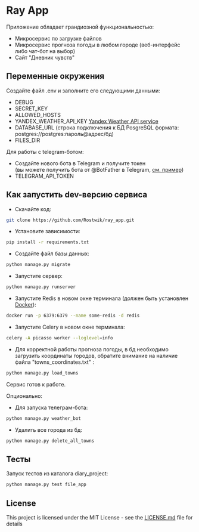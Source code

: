 # Ray App

Приложение обладает грандиозной функциональностью:

- Микросервис по загрузке файлов
- Микросервис прогноза погоды в любом городе (веб-интерфейс либо чат-бот на выбор)
- Сайт "Дневник чувств"

## Переменные окружения

Создайте файл .env и заполните его следующими данными:

- DEBUG
- SECRET_KEY
- ALLOWED_HOSTS
- YANDEX_WEATHER_API_KEY [Yandex Weather API service](https://yandex.ru/dev/weather/doc/dg/concepts/about.html)
- DATABASE_URL (строка подключения к БД PosgreSQL формата: postgres://postgres:пароль@адрес/бд)
- FILES_DIR

Для работы с telegram-ботом:
- Создайте нового бота в Telegram и получите токен   
  (вы можете получить бота от @BotFather в Telegram, [см. пример](https://telegra.ph/Awesome-Telegram-Bot-11-11))
- TELEGRAM_API_TOKEN
  
## Как запустить dev-версию сервиса

- Скачайте код:

```bash
git clone https://github.com/Rostwik/ray_app.git
```

- Установите зависимости:

```bash
pip install -r requirements.txt
```
- Создайте файл базы данных:
```bash
python manage.py migrate
```

- Запустите сервер:
```bash
python manage.py runserver
```
- Запустите Redis в новом окне терминала (должен быть установлен [Docker](https://docs.docker.com/engine/install/)):
```bash
docker run -p 6379:6379 --name some-redis -d redis
```

- Запустите Celery в новом окне терминала:
```bash
celery -A picasso worker --loglevel=info
```

- Для корректной работы прогноза погоды, в бд необходимо загрузить координаты городов,
обратите внимание на наличие файла "towns_coordinates.txt" :

```bash
python manage.py load_towns
```

Сервис готов к работе.

Опционально:

- Для запуска телеграм-бота:
```bash
python manage.py weather_bot
```
- Удалить все города из бд:
```bash
python manage.py delete_all_towns
```

## Тесты

Запуск тестов из каталога diary_project:

```bash
python manage.py test file_app
```

## License

This project is licensed under the MIT License - see the [LICENSE.md](LICENSE.md) file for details


